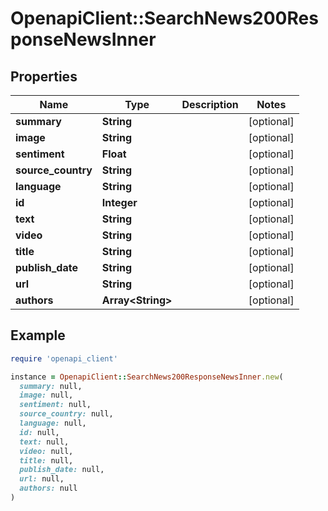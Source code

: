# OpenapiClient::SearchNews200ResponseNewsInner

## Properties

| Name | Type | Description | Notes |
| ---- | ---- | ----------- | ----- |
| **summary** | **String** |  | [optional] |
| **image** | **String** |  | [optional] |
| **sentiment** | **Float** |  | [optional] |
| **source_country** | **String** |  | [optional] |
| **language** | **String** |  | [optional] |
| **id** | **Integer** |  | [optional] |
| **text** | **String** |  | [optional] |
| **video** | **String** |  | [optional] |
| **title** | **String** |  | [optional] |
| **publish_date** | **String** |  | [optional] |
| **url** | **String** |  | [optional] |
| **authors** | **Array&lt;String&gt;** |  | [optional] |

## Example

```ruby
require 'openapi_client'

instance = OpenapiClient::SearchNews200ResponseNewsInner.new(
  summary: null,
  image: null,
  sentiment: null,
  source_country: null,
  language: null,
  id: null,
  text: null,
  video: null,
  title: null,
  publish_date: null,
  url: null,
  authors: null
)
```

